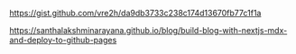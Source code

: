 
https://gist.github.com/vre2h/da9db3733c238c174d13670fb77c1f1a

https://santhalakshminarayana.github.io/blog/build-blog-with-nextjs-mdx-and-deploy-to-github-pages